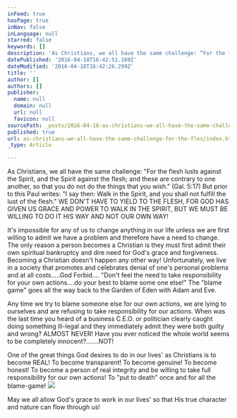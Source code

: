 ```yaml
---
inFeed: true
hasPage: true
inNav: false
inLanguage: null
starred: false
keywords: []
description: 'As Christians, we all have the same challenge: “For the flesh lusts against the Spirit, and the Spirit against the flesh; and these are contrary to one another, so that you do not do the things that you wish.” (Gal. 5:17) But prior to this Paul writes: “I say then: Walk in the Spirit, and you shall not fulfill the lust of the flesh.” WE DON’T HAVE TO YIELD TO THE FLESH, FOR GOD HAS GIVEN US GRACE AND POWER TO WALK IN THE SPIRIT, BUT WE MUST BE WILLING TO DO IT HIS WAY AND NOT OUR OWN WAY!'
datePublished: '2016-04-18T16:42:51.169Z'
dateModified: '2016-04-18T16:42:26.299Z'
title: ''
author: []
authors: []
publisher:
  name: null
  domain: null
  url: null
  favicon: null
sourcePath: _posts/2016-04-18-as-christians-we-all-have-the-same-challenge-for-the-fles.md
published: true
url: as-christians-we-all-have-the-same-challenge-for-the-fles/index.html
_type: Article

---
```

As Christians, we all have the same challenge: "For the flesh lusts against the Spirit, and the Spirit against the flesh; and these are contrary to one another, so that you do not do the things that you wish." (Gal. 5:17) But prior to this Paul writes: "I say then: Walk in the Spirit, and you shall not fulfill the lust of the flesh." WE DON'T HAVE TO YIELD TO THE FLESH, FOR GOD HAS GIVEN US GRACE AND POWER TO WALK IN THE SPIRIT, BUT WE MUST BE WILLING TO DO IT HIS WAY AND NOT OUR OWN WAY!

It's impossible for any of us to change anything in our life unless we are first willing to admit we have a problem and therefore have a need to change. The only reason a person becomes a Christian is they must first admit their own spiritual bankruptcy and dire need for God's grace and forgiveness. Becoming a Christian doesn't happen any other way! Unfortunately, we live in a society that promotes and celebrates denial of one's personal problems and at all costs.....God Forbid.... "Don't feel the need to take responsibility for your own actions....do your best to blame some one else!" The "blame game" goes all the way back to the Garden of Eden with Adam and Eve.

Any time we try to blame someone else for our own actions, we are lying to ourselves and are refusing to take responsibility for our actions. When was the last time you heard of a business C.E.O. or politician clearly caught doing something ill-legal and they immediately admit they were both guilty and wrong? ALMOST NEVER! Have you ever noticed the whole world seems to be completely innocent?.......NOT!

One of the great things God desires to do in our lives' as Christians is to become REAL! To become transparent! To become genuine! To become honest! To become a person of real integrity and be willing to take full responsibility for our own actions! To "put to death" once and for all the blame-game!
![](https://the-grid-user-content.s3-us-west-2.amazonaws.com/f0b07dd6-ec51-4ff8-8e74-98b7656afc2d.jpg)

May we all allow God's grace to work in our lives' so that His true character and nature can flow through us!